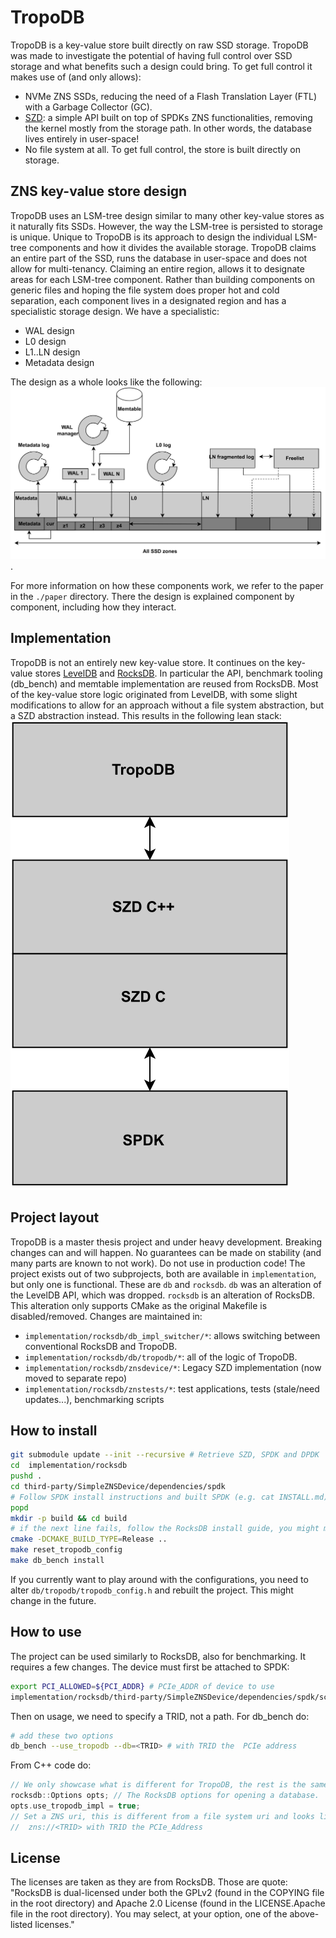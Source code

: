# TropoDB

TropoDB is a key-value store built directly on raw SSD storage. TropoDB was made to investigate the potential of having full control over SSD storage and what benefits such a design could bring.
To get full control it makes use of (and only allows):

* NVMe ZNS SSDs, reducing the need of a Flash Translation Layer (FTL) with a Garbage Collector (GC).
* [SZD](https://github.com/Krien/SimpleZNSDevice): a simple API built on top of SPDKs ZNS functionalities, removing the kernel mostly from the storage path. In other words, the database lives entirely in user-space!
* No file system at all. To get full control, the store is built directly on storage.

## ZNS key-value store design

TropoDB uses an LSM-tree design similar to many other key-value stores as it naturally fits SSDs. However, the way the LSM-tree is persisted to storage is unique. Unique to TropoDB is its approach to design the individual LSM-tree components and how it divides the available storage. TropoDB claims an entire part of the SSD, runs the database in user-space and does not allow for multi-tenancy. Claiming an entire region, allows it to designate areas for each LSM-tree component. Rather than building components on generic files and hoping the file system does proper hot and cold separation, each component lives in a designated region and has a specialistic storage design. We have a specialistic:

* WAL design
* L0 design
* L1..LN design
* Metadata design

The design as a whole looks like the following: ![Broken graph...](./paper/graphs/TropoDB_design.svg).

For more information on how these components work, we refer to the paper in the `./paper` directory.
There the design is explained component by component, including how they interact.

## Implementation

TropoDB is not an entirely new key-value store. It continues on the key-value stores [LevelDB](https://github.com/google/leveldb) and [RocksDB](https://github.com/facebook/rocksdb). In particular the API, benchmark tooling (db_bench) and memtable implementation are reused from RocksDB. Most of the key-value store logic originated from LevelDB, with some slight modifications to allow for an approach without a file system abstraction, but a SZD abstraction instead. This results in the following lean stack:
![Broken graph...](./paper/graphs/TropoDB_layers.svg)

## Project layout

TropoDB is a master thesis project and under heavy development. Breaking changes can and will happen. No guarantees can be made on stability (and many parts are known to not work). Do not use in production code!
The project exists out of two subprojects, both are available in `implementation`, but only one is functional. These are `db` and `rocksdb`. `db` was an alteration of the LevelDB API, which was dropped. `rocksdb` is an alteration of RocksDB. This alteration only supports CMake as the original Makefile is disabled/removed. Changes are maintained in:

* `implementation/rocksdb/db_impl_switcher/*`: allows switching between conventional RocksDB and TropoDB.
* `implementation/rocksdb/db/tropodb/*`: all of the logic of TropoDB.
* `implementation/rocksdb/znsdevice/*`: Legacy SZD implementation (now moved to separate repo)
* `implementation/rocksdb/znstests/*`: test applications, tests (stale/need updates...), benchmarking scripts

## How to install

```bash
git submodule update --init --recursive # Retrieve SZD, SPDK and DPDK
cd  implementation/rocksdb
pushd .
cd third-party/SimpleZNSDevice/dependencies/spdk
# Follow SPDK install instructions and built SPDK (e.g. cat INSTALL.md)
popd
mkdir -p build && cd build
# if the next line fails, follow the RocksDB install guide, you might miss gflags or another dependency
cmake -DCMAKE_BUILD_TYPE=Release .. 
make reset_tropodb_config
make db_bench install
```
If you currently want to play around with the configurations, you need to alter `db/tropodb/tropodb_config.h` and rebuilt the project. This might change in the future.

## How to use

The project can be used similarly to RocksDB, also for benchmarking. It requires a few changes.
The device must first be attached to SPDK:

```bash
export PCI_ALLOWED=${PCI_ADDR} # PCIe_ADDR of device to use
implementation/rocksdb/third-party/SimpleZNSDevice/dependencies/spdk/scripts/setup.sh
```

Then on usage, we need to specify a TRID, not a path.
For db_bench do:

```bash
# add these two options
db_bench --use_tropodb --db=<TRID> # with TRID the  PCIe address
```

From C++ code do:

```C++
// We only showcase what is different for TropoDB, the rest is the same as for RocksDB.
rocksdb::Options opts; // The RocksDB options for opening a database.
opts.use_tropodb_impl = true;
// Set a ZNS uri, this is different from a file system uri and looks like:
//  zns://<TRID> with TRID the PCIe_Address
```

## License

The licenses are taken as they are from RocksDB. Those are quote:
"RocksDB is dual-licensed under both the GPLv2 (found in the COPYING file in the root directory) and Apache 2.0 License (found in the LICENSE.Apache file in the root directory). You may select, at your option, one of the above-listed licenses."
